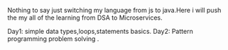 Nothing to say just switching my language from js to java.Here i will push the my all of the learning from DSA to Microservices.

Day1: simple data types,loops,statements basics.
Day2: Pattern programming problem solving .
